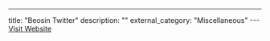---
title: "Beosin Twitter"
description: ""
external_category: "Miscellaneous"
---[Visit Website](https://twitter.com/beosinalert)

